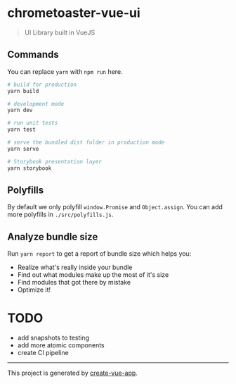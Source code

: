 # chrometoaster-vue-ui

> UI Library built in VueJS

## Commands

You can replace `yarn` with `npm run` here.

```bash
# build for production
yarn build

# development mode
yarn dev

# run unit tests
yarn test

# serve the bundled dist folder in production mode
yarn serve

# Storybook presentation layer
yarn storybook
```

## Polyfills

By default we only polyfill `window.Promise` and `Object.assign`. You can add more polyfills in `./src/polyfills.js`.

## Analyze bundle size

Run `yarn report` to get a report of bundle size which helps you:

- Realize what's really inside your bundle
- Find out what modules make up the most of it's size
- Find modules that got there by mistake
- Optimize it!

# TODO
- add snapshots to testing
- add more atomic components
- create CI pipeline


---

This project is generated by [create-vue-app](https://github.com/vue-land/create-vue-app).
